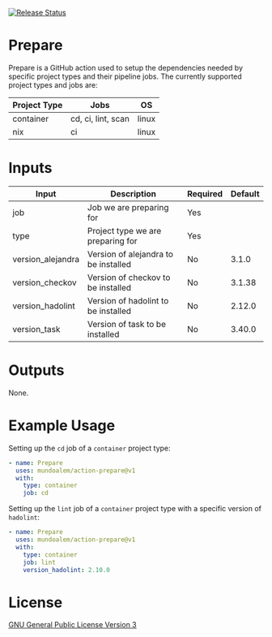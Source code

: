 [![Release Status](https://github.com/mundoalem/action-prepare/actions/workflows/pipeline.yml/badge.svg)](https://github.com/mundoalem/action-prepare/actions/workflows/pipeline.yml)

# Prepare

Prepare is a GitHub action used to setup the dependencies needed by specific project types and their pipeline jobs. The
currently supported project types and jobs are:


| Project Type | Jobs               | OS    |
| ------------ | ------------------ | ----- |
| container    | cd, ci, lint, scan | linux |
| nix          | ci                 | linux |

# Inputs

| Input             | Description                          | Required | Default |
| ----------------- | ------------------------------------ | -------- | ------- |
| job               | Job we are preparing for             | Yes      |         |
| type              | Project type we are preparing for    | Yes      |         |
| version_alejandra | Version of alejandra to be installed | No       | 3.1.0   |
| version_checkov   | Version of checkov to be installed   | No       | 3.1.38  |
| version_hadolint  | Version of hadolint to be installed  | No       | 2.12.0  |
| version_task      | Version of task to be installed      | No       | 3.40.0  |

# Outputs

None.

# Example Usage

Setting up the `cd` job of a `container` project type:

```yaml
- name: Prepare
  uses: mundoalem/action-prepare@v1
  with:
    type: container
    job: cd
```

Setting up the `lint` job of a `container` project type with a specific version of `hadolint`:

```yaml
- name: Prepare
  uses: mundoalem/action-prepare@v1
  with:
    type: container
    job: lint
    version_hadolint: 2.10.0
```

# License

[GNU General Public License Version 3](https://github.com/mundoalem/action-prepare/blob/main/LICENSE)
